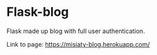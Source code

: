 # Flask-blog
Flask made up blog with full user authentication.

Link to page: https://misiaty-blog.herokuapp.com/
